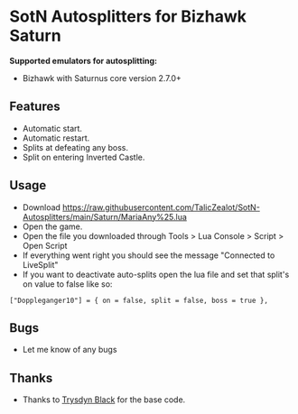 # SotN Autosplitters for Bizhawk Saturn

**Supported emulators for autosplitting:**

 - Bizhawk with Saturnus core version 2.7.0+

## Features

- Automatic start.
- Automatic restart.
- Splits at defeating any boss.
- Split on entering Inverted Castle.

## Usage

- Download https://raw.githubusercontent.com/TalicZealot/SotN-Autosplitters/main/Saturn/MariaAny%25.lua
- Open the game.
- Open the file you downloaded through Tools > Lua Console > Script > Open Script
- If everything went right you should see the message "Connected to LiveSplit"
- If you want to deactivate auto-splits open the lua file and set that split's on value to false like so:
```
["Doppleganger10"] = { on = false, split = false, boss = true },
```

## Bugs

- Let me know of any bugs

## Thanks

- Thanks to [Trysdyn Black](https://github.com/trysdyn) for the base code.